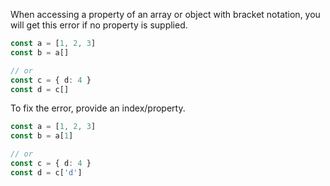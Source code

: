 When accessing a property of an array or object with bracket notation, you will get this error if no property is supplied.

```ts
const a = [1, 2, 3]
const b = a[]

// or
const c = { d: 4 }
const d = c[]
```

To fix the error, provide an index/property.

```ts
const a = [1, 2, 3]
const b = a[1]

// or
const c = { d: 4 }
const d = c['d']
```
